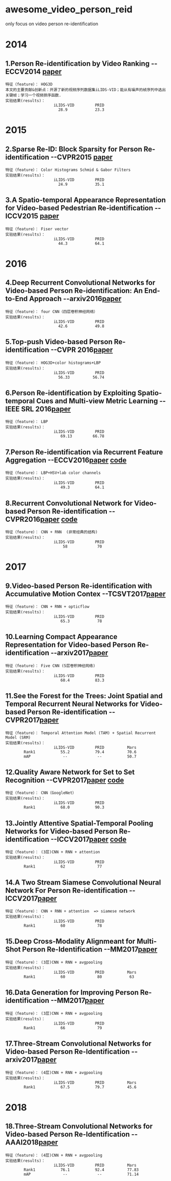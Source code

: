 # awesome_video_person_reid
only focus on video person re-identification

# 2014
## 1.Person Re-identification by Video Ranking --ECCV2014  [paper](http://www.eecs.qmul.ac.uk/~sgg/papers/WangEtAl_ECCV14.pdf)
    特征（feature）： HOG3D
    本文的主要贡献&创新点：开源了新的视频序列数据集iLIDS-VID；能从有噪声的帧序列中选出关键帧；学习一个视频排序函数.
    实验结果(results)：
                         iLIDS-VID         PRID
                           28.9            23.3
# 2015
## 2.Sparse Re-ID: Block Sparsity for Person Re-identification --CVPR2015 [paper](http://openaccess.thecvf.com/content_cvpr_workshops_2015/W14/papers/Karanam_Sparse_Re-Id_Block_2015_CVPR_paper.pdf)
    特征（feature）： Color Histograms Schmid & Gabor Filters
    实验结果(results)：
                         iLIDS-VID         PRID
                           24.9            35.1

## 3.A Spatio-temporal Appearance Representation for Video-based Pedestrian Re-identification --ICCV2015 [paper](https://ieeexplore.ieee.org/document/7410791)
    特征（feature）： Fiser vector
    实验结果(results)：
                         iLIDS-VID         PRID
                           44.3            64.1

# 2016
## 4.Deep Recurrent Convolutional Networks for Video-based Person Re-identification: An End-to-End Approach --arxiv2016[paper](https://arxiv.org/abs/1606.01609)
    特征（feature）： four CNN（四层卷积神经网络）
    实验结果(results)：
                         iLIDS-VID         PRID
                           42.6            49.8  

## 5.Top-push Video-based Person Re-identification --CVPR 2016[paper](https://arxiv.org/abs/1604.08683)
    特征（feature）： HOG3D+color histograms+LBP
    实验结果(results)：
                         iLIDS-VID         PRID
                           56.33	      56.74      
 
## 6.Person Re-identification by Exploiting Spatio-temporal Cues and Multi-view Metric Learning --IEEE SRL 2016[paper](https://arxiv.org/abs/1604.08683)
    特征（feature）： LBP
    实验结果(results)：
                         iLIDS-VID         PRID
                            69.13	      66.78     
 
## 7.Person Re-identification via Recurrent Feature Aggregation  --ECCV2016[paper](https://arxiv.org/abs/1701.06351) [code](https://github.com/daodaofr/caffe-re-id)
    特征（feature）： LBP+HSV+lab color channels
    实验结果(results)：
                         iLIDS-VID         PRID
                            49.3	       64.1
## 8.Recurrent Convolutional Network for Video-based Person Re-identification  --CVPR2016[paper](https://www.cv-foundation.org/openaccess/content_cvpr_2016/papers/McLaughlin_Recurrent_Convolutional_Network_CVPR_2016_paper.pdf) [code](https://github.com/niallmcl/Recurrent-Convolutional-Video-ReID)
    特征（feature）： CNN + RNN  (非常经典的结构)
    实验结果(results)：
                         iLIDS-VID         PRID
                             58	            70      
# 2017
## 9.Video-based Person Re-identification with Accumulative Motion Contex  --TCSVT2017[paper](https://arxiv.org/abs/1701.00193) 
    特征（feature）： CNN + RNN + opticflow 
    实验结果(results)：
                         iLIDS-VID         PRID
                            65.3	        78            
## 10.Learning Compact Appearance Representation for Video-based Person Re-identification  --arxiv2017[paper](https://arxiv.org/abs/1702.06294) 
    特征（feature）： Five CNN (5层卷积神经网络)
    实验结果(results)：
                         iLIDS-VID         PRID
                            60.4	       83.3	 
## 11.See the Forest for the Trees: Joint Spatial and Temporal Recurrent Neural Networks for Video-based Person Re-identification   --CVPR2017[paper](http://openaccess.thecvf.com/content_cvpr_2017/papers/Zhou_See_the_Forest_CVPR_2017_paper.pdf) 
    特征（feature）： Temporal Attention Model (TAM) + Spatial Recurrent Model (SRM)
    实验结果(results)：
                         iLIDS-VID         PRID          Mars
            Rank1           55.2	       79.4	         70.6
            mAP              --             --           50.7
 
 ## 12.Quality Aware Network for Set to Set Recognition   --CVPR2017[paper](http://openaccess.thecvf.com/content_cvpr_2017/papers/Zhou_See_the_Forest_CVPR_2017_paper.pdf) [code](https://github.com/sciencefans/Quality-Aware-Network)
    特征（feature）： CNN（GoogleNet）
    实验结果(results)：
                         iLIDS-VID         PRID          
            Rank1           68.0	       90.3	         
 
 ## 13.Jointly Attentive Spatial-Temporal Pooling Networks for Video-based Person Re-identification    --ICCV2017[paper](https://arxiv.org/abs/1708.02286) [code](https://github.com/shuangjiexu/Spatial-Temporal-Pooling-Networks-ReID)
    特征（feature）： (3层)CNN + RNN + attention
    实验结果(results)：
                         iLIDS-VID         PRID          
            Rank1           62	            77       
 
 ## 14.A Two Stream Siamese Convolutional Neural Network For Person Re-identification    --ICCV2017[paper](http://openaccess.thecvf.com/content_ICCV_2017/papers/Chung_A_Two_Stream_ICCV_2017_paper.pdf) 
    特征（feature）： CNN + RNN + attention  => siamese network
    实验结果(results)：
                         iLIDS-VID         PRID          
            Rank1           60	            78       
 
 ## 15.Deep Cross-Modality Alignmeant for Multi-Shot Person Re-Identification   --MM2017[paper](https://dl.acm.org/citation.cfm?id=3123266.3123324) 
    特征（feature）： (3层)CNN + RNN + avgpooling
    实验结果(results)：
                         iLIDS-VID         PRID          Mars        
            Rank1           60	            80            63     
 
## 16.Data Generation for Improving Person Re-identification    --MM2017[paper](https://dl.acm.org/citation.cfm?id=3123302) 
    特征（feature）： (3层)CNN + RNN + avgpooling
    实验结果(results)：
                         iLIDS-VID         PRID                
            Rank1           66	            79            
 
## 17.Three-Stream Convolutional Networks for Video-based Person Re-Identification    --arxiv2017[paper](https://arxiv.org/abs/1712.01652) 
    特征（feature）： (4层)CNN + RNN + avgpooling
    实验结果(results)：
                         iLIDS-VID         PRID          Mars        
            Rank1           67.5	       79.7          45.6            

# 2018
## 18.Three-Stream Convolutional Networks for Video-based Person Re-Identification    --AAAI2018[paper](https://arxiv.org/abs/1711.08766) 
    特征（feature）： (4层)CNN + RNN + avgpooling
    实验结果(results)：
                         iLIDS-VID         PRID          Mars        
            Rank1           76.1	       92.4          77.83            
            mAP              --             --           71.14
